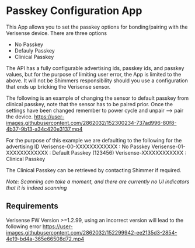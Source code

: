 # Passkey Configuration App

This App allows you to set the passkey options for bonding/pairing with the Verisense device. There are three options
- No Passkey
- Defauly Passkey
- Clinical Passkey

The API has a fully configurable advertising ids, passkey ids, and passkey values, but for the purpose of limiting user error, the App is limited to the above. It will not be Shimmers responsibility should you use a configuration that ends up bricking the Verisense sensor. 

The following is an example of changing the sensor to default passkey from clinical passkey, note that the sensor has to be paired prior. Once the settings have been changed remember to power cycle and unpair --> pair the device.
https://user-images.githubusercontent.com/2862032/152300234-737ad996-80f8-4b37-9b13-a34c420e3137.mp4

For the purpose of this example we are defaulting to the following for the advertising ID
Verisense-00-XXXXXXXXXXXX : No Passkey
Verisense-01-XXXXXXXXXXXX : Default Passkey (123456)
Verisense-XXXXXXXXXXXX : Clinical Passkey 

The Clinical Passkey can be retrieved by contacting Shimmer if required.

_Note: Scanning can take a moment, and there are currently no UI indicators that it is indeed scanning_

## Requirements
Verisense FW Version >=1.2.99, using an incorrect version will lead to the following error
https://user-images.githubusercontent.com/2862032/152299942-ee2135d3-2854-4e19-bd4a-365e66508d72.mp4


